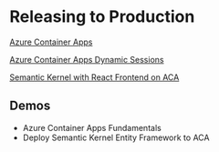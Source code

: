 # Releasing to Production

[Azure Container Apps](https://learn.microsoft.com/en-us/azure/container-apps/overview)

[Azure Container Apps Dynamic Sessions](https://github.com/Azure-Samples/container-apps-dynamic-sessions-samples?tab=readme-ov-file)

[Semantic Kernel with React Frontend on ACA](https://techcommunity.microsoft.com/t5/apps-on-azure/semantic-kernel-container-apps-with-react-and-python/m-p/3958787)

## Demos

- Azure Container Apps Fundamentals
- Deploy Semantic Kernel Entity Framework to ACA